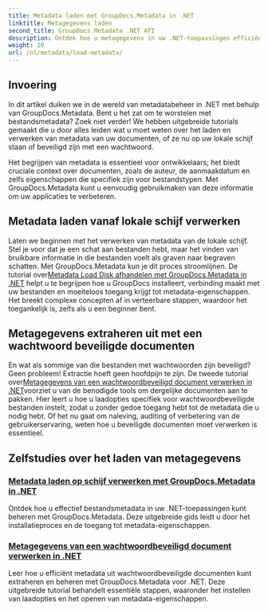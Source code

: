 ```yaml
---
title: Metadata laden met GroupDocs.Metadata in .NET
linktitle: Metagegevens laden
second_title: GroupDocs.Metadata .NET API
description: Ontdek hoe u metagegevens in uw .NET-toepassingen efficiënt kunt laden en beheren met GroupDocs.Metadata.
weight: 20
url: /nl/metadata/load-metadata/
---
```

## Invoering

In dit artikel duiken we in de wereld van metadatabeheer in .NET met behulp van GroupDocs.Metadata. Bent u het zat om te worstelen met bestandsmetadata? Zoek niet verder! We hebben uitgebreide tutorials gemaakt die u door alles leiden wat u moet weten over het laden en verwerken van metadata van uw documenten, of ze nu op uw lokale schijf staan of beveiligd zijn met een wachtwoord. 

Het begrijpen van metadata is essentieel voor ontwikkelaars; het biedt cruciale context over documenten, zoals de auteur, de aanmaakdatum en zelfs eigenschappen die specifiek zijn voor bestandstypen. Met GroupDocs.Metadata kunt u eenvoudig gebruikmaken van deze informatie om uw applicaties te verbeteren.

## Metadata laden vanaf lokale schijf verwerken
Laten we beginnen met het verwerken van metadata van de lokale schijf. Stel je voor dat je een schat aan bestanden hebt, maar het vinden van bruikbare informatie in die bestanden voelt als graven naar begraven schatten. Met GroupDocs.Metadata kun je dit proces stroomlijnen. De tutorial over[Metadata Load Disk afhandelen met GroupDocs.Metadata in .NET](./handling-metadata-local-disk/) helpt u te begrijpen hoe u GroupDocs installeert, verbinding maakt met uw bestanden en moeiteloos toegang krijgt tot metadata-eigenschappen. Het breekt complexe concepten af in verteerbare stappen, waardoor het toegankelijk is, zelfs als u een beginner bent.

## Metagegevens extraheren uit met een wachtwoord beveiligde documenten
 En wat als sommige van die bestanden met wachtwoorden zijn beveiligd? Geen probleem! Extractie hoeft geen hoofdpijn te zijn. De tweede tutorial over[Metagegevens van een wachtwoordbeveiligd document verwerken in .NET](./handling-metadata-from-password-protected-document/)voorziet u van de benodigde tools om dergelijke documenten aan te pakken. Hier leert u hoe u laadopties specifiek voor wachtwoordbeveiligde bestanden instelt, zodat u zonder gedoe toegang hebt tot de metadata die u nodig hebt. Of het nu gaat om naleving, auditing of verbetering van de gebruikerservaring, weten hoe u beveiligde documenten moet verwerken is essentieel.

## Zelfstudies over het laden van metagegevens
### [Metadata laden op schijf verwerken met GroupDocs.Metadata in .NET](./handling-metadata-local-disk/)
Ontdek hoe u effectief bestandsmetadata in uw .NET-toepassingen kunt beheren met GroupDocs.Metadata. Deze uitgebreide gids leidt u door het installatieproces en de toegang tot metadata-eigenschappen.
### [Metagegevens van een wachtwoordbeveiligd document verwerken in .NET](./handling-metadata-from-password-protected-document/)
Leer hoe u efficiënt metadata uit wachtwoordbeveiligde documenten kunt extraheren en beheren met GroupDocs.Metadata voor .NET. Deze uitgebreide tutorial behandelt essentiële stappen, waaronder het instellen van laadopties en het openen van metadata-eigenschappen.